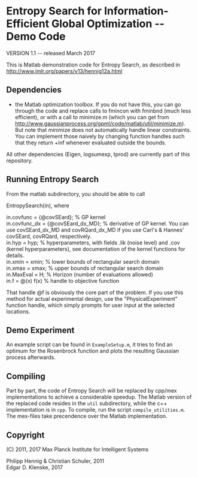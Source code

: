 Entropy Search for Information-Efficient Global Optimization -- Demo Code
=========================================================================

VERSION 1.1 -- released March 2017

This is Matlab demonstration code for Entropy Search, as described in http://www.jmlr.org/papers/v13/hennig12a.html

Dependencies
------------

* the Matlab optimization toolbox. If you do not have this, you can go through the code and replace calls to fmincon with fminbnd (much less efficient), or with a call to minimize.m (which you can get from http://www.gaussianprocess.org/gpml/code/matlab/util/minimize.m). But note that minimize does not automatically handle linear constraints. You can implement those naively by changing function handles such that they return +inf whenever evaluated outside the bounds.

All other dependencies (Eigen, logsumexp, tprod) are currently part of this repository.

Running Entropy Search
----------------------

From the matlab subdirectory, you should be able to call

EntropySearch(in), where

in.covfunc      = {@covSEard};       % GP kernel  
in.covfunc_dx   = {@covSEard_dx_MD}; % derivative of GP kernel. You can use covSEard_dx_MD and covRQard_dx_MD if you use Carl's & Hannes' covSEard, covRQard, respectively.  
in.hyp          = hyp;  % hyperparameters, with fields .lik (noise level) and .cov (kernel hyperparameters), see documentation of the kernel functions for details.  
in.xmin         = xmin; % lower bounds of rectangular search domain  
in.xmax         = xmax; % upper bounds of rectangular search domain  
in.MaxEval      = H;    % Horizon (number of evaluations allowed)  
in.f            = @(x) f(x) % handle to objective function  

That handle @f is obviously the core part of the problem. If you use this method for actual experimental design, use the "PhysicalExperiment" function handle, which simply prompts for user input at the selected locations.


Demo Experiment
---------------

An example script can be found in `ExampleSetup.m`, it tries to find an optimum for the Rosenbrock function and plots the resulting Gaussian process afterwards.


Compiling
---------

Part by part, the code of Entropy Search will be replaced by cpp/mex implementations to achieve a considerable speedup. The Matlab version of the replaced code resides in the `util` subdirectory, while the c++ implementation is in `cpp`. To compile, run the script `compile_utilities.m`. The mex-files take precendence over the Matlab implementation.


Copyright
---------

(C) 2011, 2017 Max Planck Institute for Intelligent Systems

Philipp Hennig & Christian Schuler, 2011  
Edgar D. Klenske, 2017

